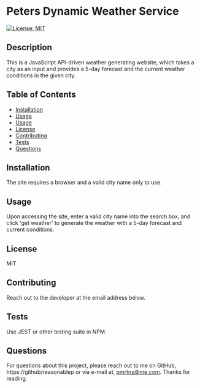 # Peters Dynamic Weather Service

[![License: MIT](https://img.shields.io/badge/License-MIT-yellow.svg)](https://opensource.org/licenses/MIT)
  
## Description
This is a JavaScript API-driven weather generating website, which takes a city as an input and provides a 5-day forecast and the current weather conditions in the given city.

## Table of Contents

- [Installation](#installation)
- [Usage](#usage)
- [Usage](#usage)
- [License](#license)
- [Contributing](#contributing)
- [Tests](#tests)
- [Questions](#questions)

  
## Installation
The site requires a browser and a valid city name only to use.

## Usage
Upon accessing the site, enter a valid city name into the search box, and click 'get weather' to generate the weather with a 5-day forecast and current conditions.

## License
MIT

## Contributing
Reach out to the developer at the email address below.

## Tests
Use JEST or other testing suite in NPM.

## Questions
For questions about this project, please reach out to me on GitHub, https://github/reasonablep or via e-mail at, pmrtnz@me.com. Thanks for reading. 
